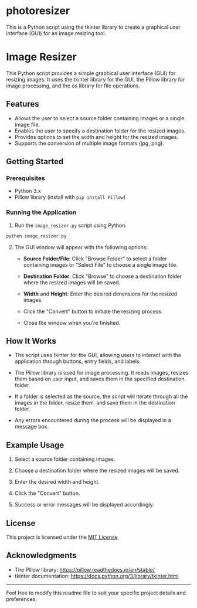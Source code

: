 # photoresizer
This is a Python script using the tkinter library to create a graphical user interface (GUI) for an image resizing tool.
# Image Resizer

This Python script provides a simple graphical user interface (GUI) for resizing images. It uses the tkinter library for the GUI, the Pillow library for image processing, and the os library for file operations.

## Features

- Allows the user to select a source folder containing images or a single image file.
- Enables the user to specify a destination folder for the resized images.
- Provides options to set the width and height for the resized images.
- Supports the conversion of multiple image formats (jpg, png).

## Getting Started

### Prerequisites

- Python 3.x
- Pillow library (install with `pip install Pillow`)

### Running the Application

1. Run the `image_resizer.py` script using Python.

```bash
python image_resizer.py
```

2. The GUI window will appear with the following options:

   - **Source Folder/File**: Click "Browse Folder" to select a folder containing images or "Select File" to choose a single image file.

   - **Destination Folder**: Click "Browse" to choose a destination folder where the resized images will be saved.

   - **Width** and **Height**: Enter the desired dimensions for the resized images.

   - Click the "Convert" button to initiate the resizing process.

   - Close the window when you're finished.

## How It Works

- The script uses tkinter for the GUI, allowing users to interact with the application through buttons, entry fields, and labels.

- The Pillow library is used for image processing. It reads images, resizes them based on user input, and saves them in the specified destination folder.

- If a folder is selected as the source, the script will iterate through all the images in the folder, resize them, and save them in the destination folder.

- Any errors encountered during the process will be displayed in a message box.

## Example Usage

1. Select a source folder containing images.

2. Choose a destination folder where the resized images will be saved.

3. Enter the desired width and height.

4. Click the "Convert" button.

5. Success or error messages will be displayed accordingly.

## License

This project is licensed under the [MIT License](LICENSE).

## Acknowledgments

- The Pillow library: https://pillow.readthedocs.io/en/stable/
- tkinter documentation: https://docs.python.org/3/library/tkinter.html

---

Feel free to modify this readme file to suit your specific project details and preferences.
